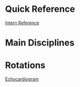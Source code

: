 # Quick Reference
[Intern Reference](Reference/Junior%20Doctor/Intern%20Reference.md)

# Main Disciplines

# Rotations
[Echocardiogram](Disciplines/Cardiology/Investigations/Echocardiogram.md)
